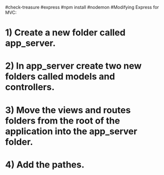 #check-treasure
#express
#npm install
#nodemon
#Modifying Express for MVC:
# 1) Create a new folder called app_server.
# 2) In app_server create two new folders called models and controllers.
# 3) Move the views and routes folders from the root of the application into the app_server folder.
# 4) Add the pathes.


